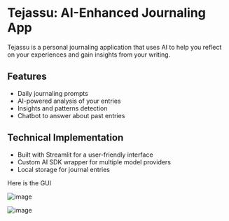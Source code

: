 # Tejassu: AI-Enhanced Journaling App

Tejassu is a personal journaling application that uses AI to help you reflect on your experiences and gain insights from your writing.

## Features
- Daily journaling prompts
- AI-powered analysis of your entries
- Insights and patterns detection
- Chatbot to answer about past entries

## Technical Implementation
- Built with Streamlit for a user-friendly interface
- Custom AI SDK wrapper for multiple model providers
- Local storage for journal entries

Here is the GUI

![image](https://github.com/user-attachments/assets/8451bcea-77fc-4a0a-a7e9-1e9736b4661c)

![image](https://github.com/user-attachments/assets/149edd5b-ff76-4adf-8634-b8a19a517d59)

